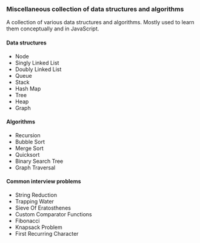 ### Miscellaneous collection of data structures and algorithms

A collection of various data structures and algorithms.
Mostly used to learn them conceptually and in JavaScript.

#### Data structures

- Node
- Singly Linked List
- Doubly Linked List
- Queue
- Stack
- Hash Map
- Tree
- Heap
- Graph

#### Algorithms

- Recursion
- Bubble Sort
- Merge Sort
- Quicksort
- Binary Search Tree
- Graph Traversal

#### Common interview problems

- String Reduction
- Trapping Water
- Sieve Of Eratosthenes
- Custom Comparator Functions
- Fibonacci
- Knapsack Problem
- First Recurring Character
